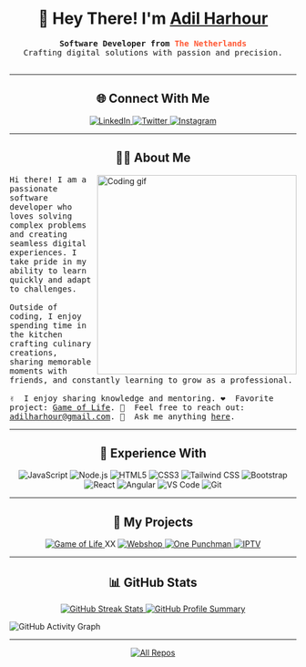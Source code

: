 <h1 align="center">👋 Hey There! I'm <a href="https://www.linkedin.com/in/adil-harhour-3386391b0/" target="_blank">Adil Harhour</a></h1>

<p align="center">
  <samp>
    <b>Software Developer from <span style="color: #FF5733;">The Netherlands</span></b>
    <br/>Crafting digital solutions with passion and precision.
    <br/><br/>
  </samp>
</p>

---

<h2 align="center">🌐 Connect With Me</h2>
<p align="center">
  <a href="https://www.linkedin.com/in/adil-harhour-3386391b0/" target="_blank">
    <img src="https://img.shields.io/badge/LinkedIn-0077B5?style=for-the-badge&logo=linkedin&logoColor=white" alt="LinkedIn"/>
  </a>
  <a href="https://twitter.com/Derangerrrr" target="_blank">
    <img src="https://img.shields.io/badge/Twitter-1DA1F2?style=for-the-badge&logo=twitter&logoColor=white" alt="Twitter"/>
  </a>
  <a href="https://www.instagram.com/adilletjes/" target="_blank">
    <img src="https://img.shields.io/badge/Instagram-fe4164?style=for-the-badge&logo=instagram&logoColor=white" alt="Instagram"/>
  </a>
</p>

---

<h2 align="center">👨‍💻 About Me</h2>
<p>
  <img align="right" width="350" src="/assets/programmer.gif" alt="Coding gif"/>
  <samp>
    Hi there! I am a passionate software developer who loves solving complex problems and creating seamless digital experiences. I take pride in my ability to learn quickly and adapt to challenges.
    <br/><br/>
    Outside of coding, I enjoy spending time in the kitchen crafting culinary creations, sharing memorable moments with friends, and constantly learning to grow as a professional.
    <br/><br/>
    ✌️ &nbsp;I enjoy sharing knowledge and mentoring.  
    ❤️ &nbsp;Favorite project: <a href="https://github.com/AramDawara123/IPTV">Game of Life</a>.  
    📧 &nbsp;Feel free to reach out: <a href="mailto:adilharhour@gmail.com">adilharhour@gmail.com</a>.  
    💬 &nbsp;Ask me anything <a href="https://github.com/Aharhour/portofolio">here</a>.
  </samp>
</p>

---

<h2 align="center">💼 Experience With</h2>
<p align="center">
  <img src="https://img.shields.io/badge/Javascript-F0DB4F?style=for-the-badge&logo=javascript&logoColor=black" alt="JavaScript"/>
  <img src="https://img.shields.io/badge/Nodejs-3C873A?style=for-the-badge&logo=node.js&logoColor=white" alt="Node.js"/>
  <img src="https://img.shields.io/badge/HTML5-E34F26?style=for-the-badge&logo=html5&logoColor=white" alt="HTML5"/>
  <img src="https://img.shields.io/badge/CSS3-1572B6?style=for-the-badge&logo=css3&logoColor=white" alt="CSS3"/>
  <img src="https://img.shields.io/badge/Tailwind_CSS-06B6D4?style=for-the-badge&logo=tailwind-css&logoColor=white" alt="Tailwind CSS"/>
  <img src="https://img.shields.io/badge/Bootstrap-563D7C?style=for-the-badge&logo=bootstrap&logoColor=white" alt="Bootstrap"/>
  <img src="https://img.shields.io/badge/React-61DAFB?style=for-the-badge&logo=react&logoColor=black" alt="React"/>
  <img src="https://img.shields.io/badge/Angular-DD0031?style=for-the-badge&logo=angular&logoColor=white" alt="Angular"/>
  <img src="https://img.shields.io/badge/Visual_Studio_Code-0078D7?style=for-the-badge&logo=visual-studio-code&logoColor=white" alt="VS Code"/>
  <img src="https://img.shields.io/badge/Git-F05032?style=for-the-badge&logo=git&logoColor=white" alt="Git"/>
</p>

---

<h2 align="center">📂 My Projects</h2>
<p align="center">
  <a href="https://github.com/Aharhour/Game-of-life">
    <img src="https://github-readme-stats.vercel.app/api/pin/?username=Aharhour&repo=Game-of-life&theme=radical" alt="Game of Life"/>
  </a>XX
  <a href="https://github.com/Aharhour/Webshop">
    <img src="https://github-readme-stats.vercel.app/api/pin/?username=Aharhour&repo=Webshop&theme=radical" alt="Webshop"/>
  </a>
  <a href="https://github.com/frkyscience/One_punchman">
    <img src="https://github-readme-stats.vercel.app/api/pin/?username=frkyscience&repo=One_punchman-&theme=radical" alt="One Punchman"/>
  </a>
  <a href="https://github.com/AramDawara123/IPTV">
    <img src="https://github-readme-stats.vercel.app/api/pin/?username=AramDawara123&repo=IPTV&theme=radical" alt="IPTV"/>
  </a>
</p>

---

<h2 align="center">📊 GitHub Stats</h2>
<p align="center">
  <a href="https://github.com/Aharhour">
    <img src="https://github-readme-streak-stats.herokuapp.com/?user=Aharhour&theme=radical&border=7F3FBF" alt="GitHub Streak Stats"/>
  </a>
  <a href="https://github.com/Aharhour">
    <img src="https://github-profile-summary-cards.vercel.app/api/cards/profile-details?username=Aharhour&theme=radical" alt="GitHub Profile Summary"/>
  </a>
</p>

![GitHub Activity Graph](https://github-readme-activity-graph.vercel.app/graph?username=Aharhour&theme=radical&bg_color=0D1117&color=7F3FBF&line=7F3FBF&point=FFFFFF&area=true&title_color=FFFFFF)

---

<p align="center">
  <a href="https://github.com/Aharhour?tab=repositories" target="_blank">
    <img src="https://img.shields.io/badge/Explore%20My%20Repositories-2962FF?style=for-the-badge&logo=koding&logoColor=white" alt="All Repos"/>
  </a>
</p>
